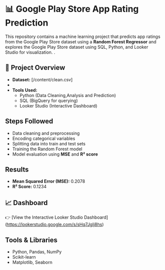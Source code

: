 # 📊 Google Play Store App Rating Prediction

This repository contains a  machine learning project that predicts app ratings from the Google Play Store dataset using a **Random Forest Regressor** and explores the Google Play Store dataset using SQL, Python, and Looker Studio for visualization.  .

## 🔎 Project Overview
- **Dataset:** [/content/clean.csv]
- 
- **Tools Used:**  
  - Python (Data Cleaning,Analysis and Prediction)  
  - SQL (BigQuery for querying)  
  - Looker Studio (Interactive Dashboard)

##  Steps Followed
- Data cleaning and preprocessing
- Encoding categorical variables
- Splitting data into train and test sets
- Training the Random Forest model
- Model evaluation using **MSE** and **R² score**

##  Results
- **Mean Squared Error (MSE):** 0.2078  
- **R² Score:** 0.1234

 ## 📈 Dashboard
👉 [View the Interactive Looker Studio Dashboard] (https://lookerstudio.google.com/s/sHq7JgIj8hs)

##  Tools & Libraries
- Python, Pandas, NumPy
- Scikit-learn
- Matplotlib, Seaborn
